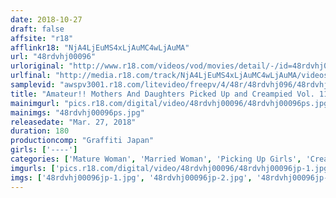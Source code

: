 ```yaml
---
date: 2018-10-27
draft: false
affsite: "r18"
afflinkr18: "NjA4LjEuMS4xLjAuMC4wLjAuMA"
url: "48rdvhj00096"
urloriginal: "http://www.r18.com/videos/vod/movies/detail/-/id=48rdvhj00096"
urlfinal: "http://media.r18.com/track/NjA4LjEuMS4xLjAuMC4wLjAuMA/videos/vod/movies/detail/-/id=48rdvhj00096"
samplevid: "awspv3001.r18.com/litevideo/freepv/4/48r/48rdvhj096/48rdvhj096_dmb_w.mp4"
title: "Amateur!! Mothers And Daughters Picked Up and Creampied Vol. 11"
mainimgurl: "pics.r18.com/digital/video/48rdvhj00096/48rdvhj00096ps.jpg"
mainimgs: "48rdvhj00096ps.jpg"
releasedate: "Mar. 27, 2018"
duration: 180
productioncomp: "Graffiti Japan"
girls: ['----']
categories: ['Mature Woman', 'Married Woman', 'Picking Up Girls', 'Creampie', 'Threesome / Foursome', 'Hi-Def']
imgurls: ['pics.r18.com/digital/video/48rdvhj00096/48rdvhj00096jp-1.jpg', 'pics.r18.com/digital/video/48rdvhj00096/48rdvhj00096jp-2.jpg', 'pics.r18.com/digital/video/48rdvhj00096/48rdvhj00096jp-3.jpg', 'pics.r18.com/digital/video/48rdvhj00096/48rdvhj00096jp-4.jpg', 'pics.r18.com/digital/video/48rdvhj00096/48rdvhj00096jp-5.jpg', 'pics.r18.com/digital/video/48rdvhj00096/48rdvhj00096jp-6.jpg', 'pics.r18.com/digital/video/48rdvhj00096/48rdvhj00096jp-7.jpg', 'pics.r18.com/digital/video/48rdvhj00096/48rdvhj00096jp-8.jpg', 'pics.r18.com/digital/video/48rdvhj00096/48rdvhj00096jp-9.jpg', 'pics.r18.com/digital/video/48rdvhj00096/48rdvhj00096jp-10.jpg', 'pics.r18.com/digital/video/48rdvhj00096/48rdvhj00096jp-11.jpg', 'pics.r18.com/digital/video/48rdvhj00096/48rdvhj00096jp-12.jpg', 'pics.r18.com/digital/video/48rdvhj00096/48rdvhj00096jp-13.jpg', 'pics.r18.com/digital/video/48rdvhj00096/48rdvhj00096jp-14.jpg', 'pics.r18.com/digital/video/48rdvhj00096/48rdvhj00096jp-15.jpg', 'pics.r18.com/digital/video/48rdvhj00096/48rdvhj00096jp-16.jpg', 'pics.r18.com/digital/video/48rdvhj00096/48rdvhj00096jp-17.jpg', 'pics.r18.com/digital/video/48rdvhj00096/48rdvhj00096jp-18.jpg', 'pics.r18.com/digital/video/48rdvhj00096/48rdvhj00096jp-19.jpg', 'pics.r18.com/digital/video/48rdvhj00096/48rdvhj00096jp-20.jpg']
imgs: ['48rdvhj00096jp-1.jpg', '48rdvhj00096jp-2.jpg', '48rdvhj00096jp-3.jpg', '48rdvhj00096jp-4.jpg', '48rdvhj00096jp-5.jpg', '48rdvhj00096jp-6.jpg', '48rdvhj00096jp-7.jpg', '48rdvhj00096jp-8.jpg', '48rdvhj00096jp-9.jpg', '48rdvhj00096jp-10.jpg', '48rdvhj00096jp-11.jpg', '48rdvhj00096jp-12.jpg', '48rdvhj00096jp-13.jpg', '48rdvhj00096jp-14.jpg', '48rdvhj00096jp-15.jpg', '48rdvhj00096jp-16.jpg', '48rdvhj00096jp-17.jpg', '48rdvhj00096jp-18.jpg', '48rdvhj00096jp-19.jpg', '48rdvhj00096jp-20.jpg']
---
```

